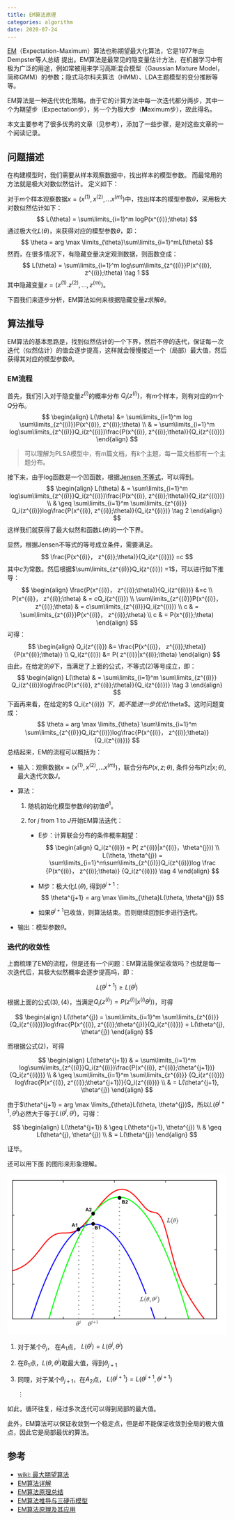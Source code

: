 ```yaml
---
title: EM算法原理
categories: algorithm
date: 2020-07-24
---
```


[EM](https://zh.wikipedia.org/wiki/%E6%9C%80%E5%A4%A7%E6%9C%9F%E6%9C%9B%E7%AE%97%E6%B3%95)（Expectation-Maximum）算法也称期望最大化算法，它是1977年由Dempster等人总结 提出。EM算法是最常见的隐变量估计方法，在机器学习中有极为广泛的用途，例如常被用来学习高斯混合模型（Gaussian Mixture Model，简称GMM）的参数；隐式马尔科夫算法（HMM）、LDA主题模型的变分推断等等。

EM算法是一种迭代优化策略，由于它的计算方法中每一次迭代都分两步，其中一个为期望步（**E**xpectation步），另一个为极大步（**M**aximum步），故此得名。

本文主要参考了很多优秀的文章（见参考），添加了一些步骤，是对这些文章的一个阅读记录。

## 问题描述

在构建模型时，我们需要从样本观察数据中，找出样本的模型参数。 而最常用的方法就是极大对数似然估计。 定义如下：

对于$m$个样本观察数据$x=(x^{(1)},x^{(2)},...x^{(m)})$中，找出样本的模型参数$\theta$，采用极大对数似然估计如下：
$$
L(\theta) = \sum\limits_{i=1}^m logP(x^{(i)};\theta)
$$
通过极大化$L(\theta)$，来获得对应的模型参数$\theta$，即：
$$
\theta = arg \max \limits_{\theta}\sum\limits_{i=1}^mL(\theta) 
$$
然而，在很多情况下，有隐藏变量决定观测数据，则函数变成：
$$
L(\theta) = \sum\limits_{i=1}^m log\sum\limits_{z^{(i)}}P(x^{(i)}, z^{(i)};\theta) \tag 1
$$
其中隐藏变量$z=(z^{(1)}. z^{(2)},...,z^{(m)})$。

下面我们来逐步分析，EM算法如何来根据隐藏变量$z$求解$\theta$。

## 算法推导

EM算法的基本思路是，找到似然估计的一个下界，然后不停的迭代，保证每一次迭代（似然估计）的值会逐步提高，这样就会慢慢接近一个（局部）最大值，然后获得其对应的模型参数$\theta$。

### EM流程

首先，我们引入对于隐变量$z^{(i)}$的概率分布 $Q_i(z^{(i)})$，有$m$个样本，则有对应的$m$个$Q$分布。
$$
\begin{align}
L(\theta) &= \sum\limits_{i=1}^m log \sum\limits_{z^{(i)}}P(x^{(i)}, z^{(i)};\theta)
\\ &
=  \sum\limits_{i=1}^m log\sum\limits_{z^{(i)}}Q_i(z^{(i)})\frac{P(x^{(i)}, z^{(i)};\theta)}{Q_i(z^{(i)})} 
\end{align}
$$
> 可以理解为PLSA模型中，有$m$篇文档，有$k$个主题，每一篇文档都有一个主题分布。

接下来，由于log函数是一个凹函数，根据[Jensen 不等式](https://eipi10.cn/mathematics/2020/07/14/jensen/)，可以得到。
$$
\begin{align}
L(\theta)  &
=  \sum\limits_{i=1}^m log\sum\limits_{z^{(i)}}Q_i(z^{(i)})\frac{P(x^{(i)}, z^{(i)};\theta)}{Q_i(z^{(i)})} 
\\ & 
\geq \sum\limits_{i=1}^m  \sum\limits_{z^{(i)}} Q_i(z^{(i)})log\frac{P(x^{(i)}, z^{(i)};\theta)}{Q_i(z^{(i)})}  \tag 2
\end{align}
$$
这样我们就获得了最大似然和函数$L(\theta)$的一个下界。

显然，根据Jensen不等式的等号成立条件，需要满足。
$$
\frac{P(x^{(i)}， z^{(i)};\theta)}{Q_i(z^{(i)})} =c
$$
其中$c$为常数。然后根据$\sum\limits_{z^{(i)}}Q_i(z^{(i)}) =1$，可以进行如下推导：
$$
\begin{align}
\frac{P(x^{(i)}， z^{(i)};\theta)}{Q_i(z^{(i)})} &=c 
\\ P(x^{(i)}， z^{(i)};\theta) & = cQ_i(z^{(i)})
\\ \sum\limits_{z^{(i)}}P(x^{(i)}， z^{(i)};\theta) & = c\sum\limits_{z^{(i)}}Q_i(z^{(i)})
\\ c  & = \sum\limits_{z^{(i)}}P(x^{(i)}， z^{(i)};\theta)
\\ c  & =  P(x^{(i)};\theta)
\end{align}
$$
可得：
$$
\begin{align}
Q_i(z^{(i)})   &=  \frac{P(x^{(i)}， z^{(i)};\theta)}{P(x^{(i)};\theta)} 
\\ Q_i(z^{(i)})  &= P( z^{(i)}|x^{(i)};\theta) 
\end{align}
$$
由此，在给定的$\theta$下，当满足了上面的公式，不等式$(2)$等号成立，即：
$$
\begin{align}
L(\theta)  &
=  \sum\limits_{i=1}^m  \sum\limits_{z^{(i)}} Q_i(z^{(i)})log\frac{P(x^{(i)}, z^{(i)};\theta)}{Q_i(z^{(i)})} \tag 3
\end{align}
$$
下面再来看，在给定的$ Q_i(z^{(i)}) $下，能不能进一步优化$\theta$。这时问题变成：
$$
\theta = arg \max \limits_{\theta} \sum\limits_{i=1}^m \sum\limits_{z^{(i)}}Q_i(z^{(i)})log\frac{P(x^{(i)}， z^{(i)};\theta)}{Q_i(z^{(i)})}
$$
总结起来，EM的流程可以概括为：

- 输入：观察数据$x=(x^{(1)},x^{(2)},...x^{(m)})$，联合分布$P(x,z;θ)$, 条件分布$P(z\vert x;θ)$, 最大迭代次数$J$。

- 算法：

    1. 随机初始化模型参数$\theta$的初值$\theta^1$。

    2. for $j$  from $1$ to $J$开始EM算法迭代：

       - E步：计算联合分布的条件概率期望：
         $$
         \begin{align}
         Q_i(z^{(i)}) = P( z^{(i)}|x^{(i)}，\theta^{j}))
         \\ L(\theta, \theta^{j}) = \sum\limits_{i=1}^m\sum\limits_{z^{(i)}}Q_i(z^{(i)})log \frac {P(x^{(i)}， z^{(i)};\theta)} {Q_i(z^{(i)})} \tag 4
    \end{align}
         $$
         
       - M步：极大化$L(\theta)$, 得到$\theta^{j+1}$：
         $$
         \theta^{j+1} = arg \max \limits_{\theta}L(\theta, \theta^{j})
         $$
       
       - 如果$\theta^{j+1}$已收敛，则算法结束。否则继续回到E步进行迭代。

- 输出：模型参数$\theta$。

### 迭代的收敛性

上面梳理了EM的流程，但是还有一个问题：EM算法能保证收敛吗？也就是每一次迭代后，其极大似然概率会逐步提高吗，即：

$$
L(\theta^{j+1}) \geq L(\theta^{j})
$$

根据上面的公式$(3),(4)$，当满足$Q_i(z^{(i)})=P( z^{(i)}|x^{(i)}\theta^{j}))$，可得

$$
\begin{align}
L(\theta^{j})  
=  \sum\limits_{i=1}^m  \sum\limits_{z^{(i)}} {Q_i(z^{(i)})}log\frac{P(x^{(i)}, z^{(i)};\theta^{j})}{Q_i(z^{(i)})}  = L(\theta^{j}, \theta^{j})
\end{align}
$$

而根据公式$(2)$，可得

$$
\begin{align}
L(\theta^{j+1}) & =  \sum\limits_{i=1}^m log\sum\limits_{z^{(i)}}Q_i(z^{(i)})\frac{P(x^{(i)}, z^{(i)};\theta^{j+1})}{Q_i(z^{(i)})} 
\\  & \geq \sum\limits_{i=1}^m  \sum\limits_{z^{(i)}} {Q_i(z^{(i)})} log\frac{P(x^{(i)}, z^{(i)};\theta^{j+1})}{Q_i(z^{(i)})} 
\\  & = L(\theta^{j+1}, \theta^{j})
\end{align}
$$

由于$\theta^{j+1} = arg \max \limits_{\theta}L(\theta, \theta^{j})$，所以$L(\theta^{j+1}, \theta^{j})$必然大于等于$L(\theta^{j}, \theta^{j})$，可得：

$$
\begin{align}
L(\theta^{j+1})  & \geq L(\theta^{j+1}, \theta^{j})
\\ & \geq L(\theta^{j}, \theta^{j})
\\ & = L(\theta^{j})
\end{align}
$$

证毕。

还可以用下面 的图形来形象理解。

![image-20200724105705586](images/image-20200724105705586.png)

1. 对于某个$\theta_{j}$， 在$A_1$点， $L(\theta^{j}) = L(\theta^{j}, \theta^{j})$

2. 在$B_1$点，$L(\theta, \theta^{j})$取最大值，得到$\theta_{j+1}$

3. 同理，对于某个$\theta_{j+1}$，在$A_2$点， $L(\theta^{j+1}) = L(\theta^{j+1}, \theta^{j+1})$

   $\vdots$

如此，循环往复，经过多次迭代可以得到局部的最大值。

此外，EM算法可以保证收敛到一个稳定点，但是却不能保证收敛到全局的极大值点，因此它是局部最优的算法。

## 参考

- [wiki: 最大期望算法](https://zh.wikipedia.org/wiki/%E6%9C%80%E5%A4%A7%E6%9C%9F%E6%9C%9B%E7%AE%97%E6%B3%95)
- [EM算法详解](https://zhuanlan.zhihu.com/p/40991784)
- [EM算法原理总结](https://www.cnblogs.com/pinard/p/6912636.html)
- [EM算法推导与三硬币模型](https://galaxychen.github.io/2019/07/22/em-and-three-coins/)
- [EM算法原理及其应用](https://vividfree.github.io/docs/2016-08-19-introduction-about-EM-algorithm-doc1.pdf)

